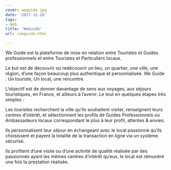 ```yaml
---
cover: weguide.jpg
date: '2017-12-26'
tags:
- Web
title: 'WeGuide'
url: /weguide.html

---
```


We Guide est la plateforme de mise en relation entre Touristes et Guides professionnels et entre Touristes et Particuliers locaux.
<!--more-->

Le but est de découvrir ou redécouvrir un lieu, un quartier, une ville, une région, d’une façon beaucoup plus authentique et personnalisée. We Guide : Un touriste, Un local, une rencontre.

L’objectif est de donner davantage de sens aux voyages, aux séjours touristiques, en France, et ailleurs à l’avenir.
Le tout en quelques étapes très simples : 

Les touristes recherchent la ville qu’ils souhaitent visiter, renseignent leurs centres d’intérêt, et sélectionnent les profils de Guides Professionnels ou Ambassadeurs locaux correspondant le plus à leur profil, attentes & envies.

Ils personnalisent leur séjour en échangeant avec le local passionné qu’ils choisissent et payent la totalité de la transaction en ligne via un système sécurisé.

Ils profitent d’une visite ou d’une activité de qualité réalisée par des passionnés ayant les mêmes centres d’intérêt qu’eux, le local est rémunéré une fois la prestation réalisée.